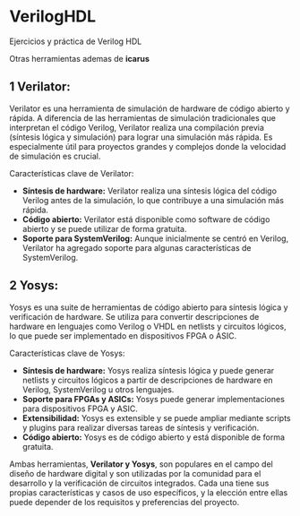 # VerilogHDL
Ejercicios y práctica de Verilog HDL

Otras herramientas ademas de **icarus**

## 1 **Verilator:**
Verilator es una herramienta de simulación de hardware de código abierto y rápida. A diferencia de las herramientas de simulación tradicionales que interpretan el código Verilog, Verilator realiza una compilación previa (síntesis lógica y simulación) para lograr una simulación más rápida. Es especialmente útil para proyectos grandes y complejos donde la velocidad de simulación es crucial.

Características clave de Verilator:

- **Síntesis de hardware:** Verilator realiza una síntesis lógica del código Verilog antes de la simulación, lo que contribuye a una simulación más rápida.
- **Código abierto:** Verilator está disponible como software de código abierto y se puede utilizar de forma gratuita.
- **Soporte para SystemVerilog:** Aunque inicialmente se centró en Verilog, Verilator ha agregado soporte para algunas características de SystemVerilog.

## 2 **Yosys:**
Yosys es una suite de herramientas de código abierto para síntesis lógica y verificación de hardware. Se utiliza para convertir descripciones de hardware en lenguajes como Verilog o VHDL en netlists y circuitos lógicos, lo que puede ser implementado en dispositivos FPGA o ASIC.

Características clave de Yosys:

- **Síntesis de hardware:** Yosys realiza síntesis lógica y puede generar netlists y circuitos lógicos a partir de descripciones de hardware en Verilog, SystemVerilog u otros lenguajes.
- **Soporte para FPGAs y ASICs:** Yosys puede generar implementaciones para dispositivos FPGA y ASIC.
- **Extensibilidad:** Yosys es extensible y se puede ampliar mediante scripts y plugins para realizar diversas tareas de síntesis y verificación.
- **Código abierto:** Yosys es de código abierto y está disponible de forma gratuita.

Ambas herramientas, **Verilator y Yosys**, son populares en el campo del diseño de hardware digital y son utilizadas por la comunidad para el desarrollo y la verificación de circuitos integrados. Cada una tiene sus propias características y casos de uso específicos, y la elección entre ellas puede depender de los requisitos y preferencias del proyecto.
